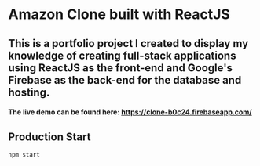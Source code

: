 # Amazon Clone built with ReactJS

## This is a portfolio project I created to display my knowledge of creating full-stack applications using ReactJS as the front-end and Google's Firebase as the back-end for the database and hosting.

#### The live demo can be found here: https://clone-b0c24.firebaseapp.com/

## Production Start

```sh
npm start
```
